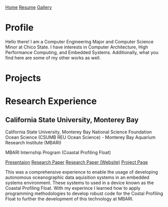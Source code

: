 [Home](#)
[Resume](resume)
[Gallery](gallery)

# Profile
Hello there! I am a Computer Engineering Major and Computer Science Minor at Chico State. I have interests in Computer Architecture, High Performance Computing, and Embedded Systems. Additionally, what you find here are some of my other works as well.

# Projects

# Research Experience
## California State University, Monterey Bay
California State University, Monterey Bay National Science Foundation Ocean Science (CSUMB REU Ocean Science) - Monterey Bay Aquarium Research Institute (MBARI)

MBARI Internship Program (Coastal Profiling Float)

[Presentaion](https://vimeo.com/1001218018)
[Research Paper](https://www.mbari.org/wp-content/uploads/Ventayen_Karl.pdf)
[Research Paper (Website)](https://www.mbari.org/about/careers/internships/intern-papers/)
[Project Page](https://www.mbari.org/coastal-profiling-float/)

This was a comprehensive experience to enable the usage of developing autonomous oceanographic data aquisition systems in an embedded systems environment. These systems to used in a device known as the Coastal Profiling Float. With my experince I learned how to apply programming methodologies to develop robust code for the Costal Profiling Float to further the development of this technology at MBARI.

